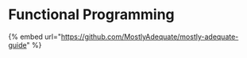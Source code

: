 # Functional Programming

{% embed url="https://github.com/MostlyAdequate/mostly-adequate-guide" %}

